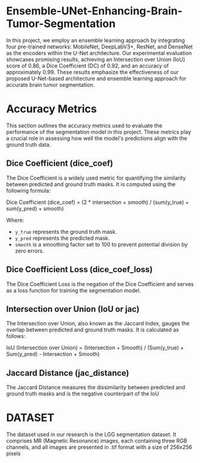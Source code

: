 # Ensemble-UNet-Enhancing-Brain-Tumor-Segmentation

In this project, we employ an ensemble learning approach by integrating four pre-trained networks: MobileNet, DeepLabV3+, ResNet, and DenseNet as the encoders within the U-Net architecture. Our experimental evaluation showcases promising results, achieving an Intersection over Union (IoU) score of 0.86, a Dice Coefficient (DC) of 0.92, and an accuracy of approximately 0.99. These results emphasize the effectiveness of our proposed U-Net-based architecture and ensemble learning approach for accurate brain tumor segmentation.

# Accuracy Metrics

This section outlines the accuracy metrics used to evaluate the performance of the segmentation model in this project. These metrics play a crucial role in assessing how well the model's predictions align with the ground truth data.

## Dice Coefficient (dice_coef)

The Dice Coefficient is a widely used metric for quantifying the similarity between predicted and ground truth masks. It is computed using the following formula:

Dice Coefficient (dice_coef) = (2 * intersection + smooth) / (sum(y_true) + sum(y_pred) + smooth)

Where:
- `y_true` represents the ground truth mask.
- `y_pred` represents the predicted mask.
- `smooth` is a smoothing factor set to 100 to prevent potential division by zero errors.

## Dice Coefficient Loss (dice_coef_loss)

The Dice Coefficient Loss is the negation of the Dice Coefficient and serves as a loss function for training the segmentation model.

## Intersection over Union (IoU or jac)

The Intersection over Union, also known as the Jaccard Index, gauges the overlap between predicted and ground truth masks. It is calculated as follows:

IoU (Intersection over Union) = (Intersection + Smooth) / (Sum(y_true) + Sum(y_pred) - Intersection + Smooth)

## Jaccard Distance (jac_distance)

The Jaccard Distance measures the dissimilarity between predicted and ground truth masks and is the negative counterpart of the IoU

# DATASET
The dataset used in our research is the LGG segmentation dataset. It comprises MR (Magnetic Resonance) images, each containing three RGB channels, and all images are presented in .tif format with a size of 256x256 pixels



